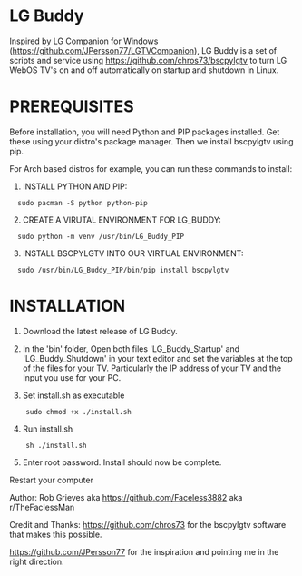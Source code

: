 # LG Buddy
Inspired by LG Companion for Windows (https://github.com/JPersson77/LGTVCompanion), LG Buddy is a set of scripts and service using https://github.com/chros73/bscpylgtv to turn LG WebOS TV's on and off automatically on startup and shutdown in Linux.

# PREREQUISITES #

Before installation, you will need Python and PIP packages installed. Get these using your distro's package manager. Then we install bscpylgtv using pip.

For Arch based distros for example, you can run these commands to install:

1. INSTALL PYTHON AND PIP:
```
  sudo pacman -S python python-pip
```
2. CREATE A VIRUTAL ENVIRONMENT FOR LG_BUDDY:
```
  sudo python -m venv /usr/bin/LG_Buddy_PIP
```
3. INSTALL BSCPYLGTV INTO OUR VIRTUAL ENVIRONMENT:
```
  sudo /usr/bin/LG_Buddy_PIP/bin/pip install bscpylgtv
```
# INSTALLATION #

1. Download the latest release of LG Buddy.

2. In the 'bin' folder, Open both files 'LG_Buddy_Startup' and 'LG_Buddy_Shutdown' in your text editor and set the variables at the top of the files for your TV. Particularly the IP address of your TV and the Input you use for your PC.

3. Set install.sh as executable
```
    sudo chmod +x ./install.sh
```
4. Run install.sh
```
    sh ./install.sh
```
5. Enter root password. Install should now be complete.

Restart your computer


Author:
Rob Grieves aka https://github.com/Faceless3882 aka r/TheFacIessMan

Credit and Thanks:
https://github.com/chros73 for the bscpylgtv software that makes this possible.

https://github.com/JPersson77 for the inspiration and pointing me in the right direction.
